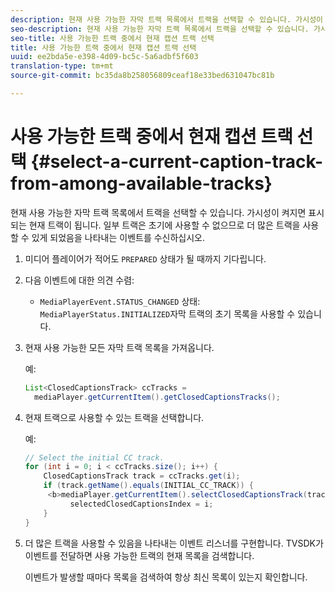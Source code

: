 ```yaml
---
description: 현재 사용 가능한 자막 트랙 목록에서 트랙을 선택할 수 있습니다. 가시성이 켜지면 표시되는 현재 트랙이 됩니다. 일부 트랙은 초기에 사용할 수 없으므로 더 많은 트랙을 사용할 수 있게 되었음을 나타내는 이벤트를 수신하십시오.
seo-description: 현재 사용 가능한 자막 트랙 목록에서 트랙을 선택할 수 있습니다. 가시성이 켜지면 표시되는 현재 트랙이 됩니다. 일부 트랙은 초기에 사용할 수 없으므로 더 많은 트랙을 사용할 수 있게 되었음을 나타내는 이벤트를 수신하십시오.
seo-title: 사용 가능한 트랙 중에서 현재 캡션 트랙 선택
title: 사용 가능한 트랙 중에서 현재 캡션 트랙 선택
uuid: ee2bda5e-e398-4d09-bc5c-5a6adbf5f603
translation-type: tm+mt
source-git-commit: bc35da8b258056809ceaf18e33bed631047bc81b

---
```



# 사용 가능한 트랙 중에서 현재 캡션 트랙 선택 {#select-a-current-caption-track-from-among-available-tracks}

현재 사용 가능한 자막 트랙 목록에서 트랙을 선택할 수 있습니다. 가시성이 켜지면 표시되는 현재 트랙이 됩니다. 일부 트랙은 초기에 사용할 수 없으므로 더 많은 트랙을 사용할 수 있게 되었음을 나타내는 이벤트를 수신하십시오.

1. 미디어 플레이어가 적어도 `PREPARED` 상태가 될 때까지 기다립니다.
1. 다음 이벤트에 대한 의견 수렴:

   * `MediaPlayerEvent.STATUS_CHANGED` 상태: `MediaPlayerStatus.INITIALIZED`자막 트랙의 초기 목록을 사용할 수 있습니다.

1. 현재 사용 가능한 모든 자막 트랙 목록을 가져옵니다.

   예:

   ```java
   List<ClosedCaptionsTrack> ccTracks = 
     mediaPlayer.getCurrentItem().getClosedCaptionsTracks();
   ```

1. 현재 트랙으로 사용할 수 있는 트랙을 선택합니다.

   예:

   ```java
   // Select the initial CC track. 
   for (int i = 0; i < ccTracks.size(); i++) { 
       ClosedCaptionsTrack track = ccTracks.get(i); 
       if (track.getName().equals(INITIAL_CC_TRACK)) {
        <b>mediaPlayer.getCurrentItem().selectClosedCaptionsTrack(track);</b> 
             selectedClosedCaptionsIndex = i; 
       } 
   }
   ```

1. 더 많은 트랙을 사용할 수 있음을 나타내는 이벤트 리스너를 구현합니다. TVSDK가 이벤트를 전달하면 사용 가능한 트랙의 현재 목록을 검색합니다.

   이벤트가 발생할 때마다 목록을 검색하여 항상 최신 목록이 있는지 확인합니다.